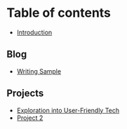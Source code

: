 # Table of contents

* [Introduction](README.md)

## Blog

* [Writing Sample](articles/writing\_sample/writing\_sample.md)

## Projects

* [Exploration into User-Friendly Tech](articles/project1/project1.md)
* [Project 2](articles/project2/project2.md)
